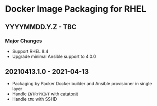 # Docker Image Packaging for RHEL

## YYYYMMDD.Y.Z - TBC

### Major Changes

  - Support RHEL 8.4
  - Upgrade minimal Ansible support to 4.0.0

## 20210413.1.0 - 2021-04-13

  - Packaging by Packer Docker builder and Ansible provisioner in single layer
  - Handle `ENTRYPOINT` with [catatonit](https://github.com/openSUSE/catatonit)
  - Handle `CMD` with SSHD
